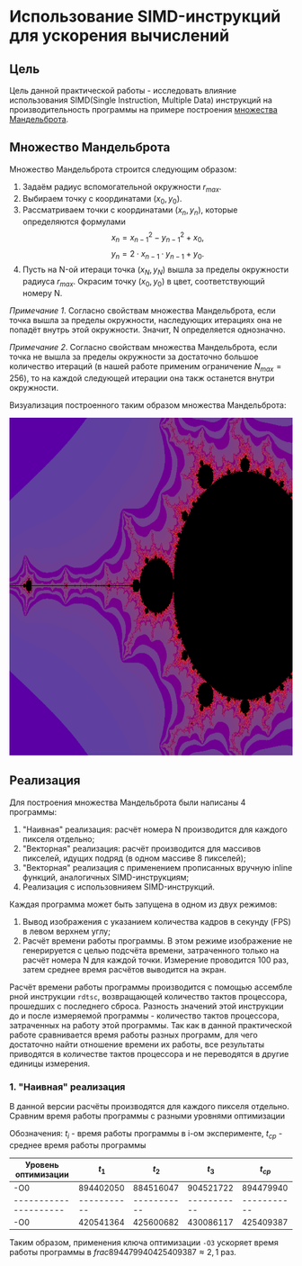 # Использование SIMD-инструкций для ускорения вычислений
## Цель
Цель данной практической работы - исследовать влияние использования SIMD(Single Instruction, Multiple Data) инструкций на производительность программы на примере построения [множества Мандельброта](https://ru.wikipedia.org/wiki/%D0%9C%D0%BD%D0%BE%D0%B6%D0%B5%D1%81%D1%82%D0%B2%D0%BE_%D0%9C%D0%B0%D0%BD%D0%B4%D0%B5%D0%BB%D1%8C%D0%B1%D1%80%D0%BE%D1%82%D0%B0). 


## Множество Мандельброта
Множество Мандельброта строится следующим образом:
1. Задаём радиус вспомогательной окружности $r_{max}$. 
2. Выбираем точку с координатами $(x_0, y_0)$.
3. Рассматриваем точки с координатами $(x_n, y_n)$, которые определяются формулами 
$$x_n = x_{n-1}^2 - y_{n-1}^2 + x_0,$$
$$y_n = 2·x_{n-1}·y_{n-1} + y_0.$$
4. Пусть на N-ой итераци точка $(x_N, y_N)$ вышла за пределы окружности радиуса $r_{max}$. Окрасим точку $(x_0, y_0)$ в цвет, соответствующий номеру N.

_Примечание 1_. Согласно свойствам множества Мандельброта, если точка вышла за пределы окружности, наследующих итерациях она не попадёт внутрь этой окружности. Значит, N определяется однозначно.

_Примечание 2_. Согласно свойствам множества Мандельброта, если точка не вышла за пределы окружности за достаточно большое количество итераций (в нашей работе применим ограничение $N_{max} = 256$), то на каждой следующей итерации она такж останется внутри окружности.

Визуализация построенного таким образом множества Мандельброта:

<img src = "Mandelbrot_picture.png" width="800" height="600">

## Реализация
Для построения множества Мандельброта были написаны 4 программы:
1. "Наивная" реализация: расчёт номера N производится для каждого пикселя отдельно;
2. "Векторная" реализация: расчёт производится для массивов пикселей, идущих подряд (в одном массиве 8 пикселей);
3. "Векторная" реализация с применением прописанных вручную inline функций, аналогичных SIMD-инструкциям; 
4. Реализация с использовнияем SIMD-инструкций.

Каждая программа может быть запущена в одном из двух режимов:
1. Вывод изображения с указанием количества кадров в секунду (FPS) в левом верхнем углу;
2. Расчёт времени работы программы. В этом режиме изображение не генерируется с целью подсчёта времени, затраченного только на расчёт номера N для каждой точки. Измерение проводится 100 раз, затем среднее время расчётов выводится на экран.

Расчёт времени работы программы производится с помощью ассембле рной инструкции `rdtsc`, возвращающей количество тактов процессора, прошедших с последнего сброса. Разность значений этой инструкции до и после измеряемой программы - количество тактов процессора, затраченных на работу этой программы. Так как в данной практической работе сравнивается время работы разных программ, для чего достаточно найти отношение времени их работы, все результаты приводятся в количестве тактов процессора и не переводятся в другие единицы измерения.

### 1. "Наивная" реализация
В данной версии расчёты производятся для каждого пикселя отдельно. Сравним время работы программы с разными уровнями оптимизации

Обозначения: $t_i$ - время работы программы в i-ом эксперименте, $t_{ср}$ - среднее время работы программы

| Уровень оптимизации | $t_1$     | $t_2$     | $t_3$     | $t_{ср}$  |
|---------------------|-----------|-----------|-----------|-----------|
| -O0                 | 894402050 | 884516047 | 904521722 | 894479940 |
|---------------------|-----------|-----------|-----------|-----------|
| -O0                 | 420541364 | 425600682 | 430086117 | 425409387 |

Таким образом, применения ключа оптимизации `-O3` ускоряет время работы программы в $frac{894479940}{425409387} ≈ 2,1$ раз.


